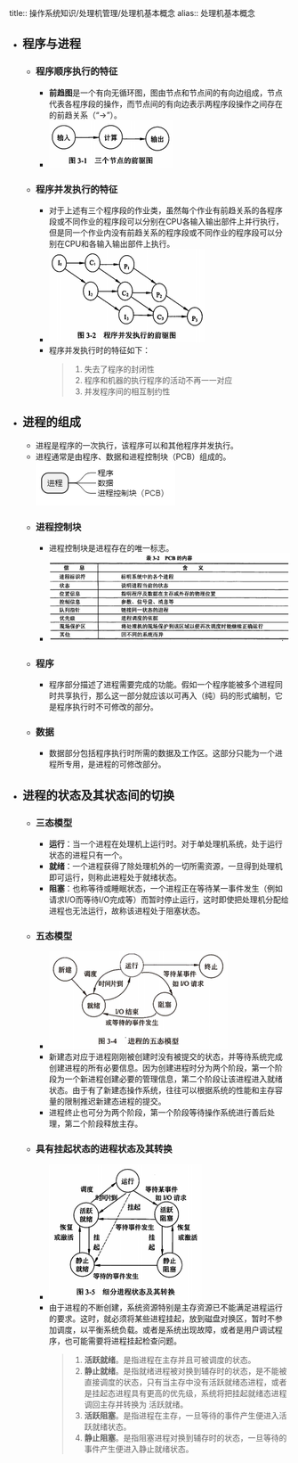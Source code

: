title:: 操作系统知识/处理机管理/处理机基本概念
alias:: 处理机基本概念

- ## 程序与进程
	- ### 程序顺序执行的特征
		- **前趋图**是一个有向无循环图，图由节点和节点间的有向边组成，节点代表各程序段的操作，而节点间的有向边表示两程序段操作之间存在的前趋关系（“→”）。
		- ![image.png](../assets/image_1648969091774_0.png)
	- ### 程序并发执行的特征
		- 对于上述有三个程序段的作业类，虽然每个作业有前趋关系的各程序段或不同作业的程序段可以分别在CPU各输入输出部件上并行执行，但是同一个作业内没有前趋关系的程序段或不同作业的程序段可以分别在CPU和各输入输出部件上执行。
		- ![image.png](../assets/image_1648969103419_0.png)
		- 程序并发执行时的特征如下：
		  > 1. 失去了程序的封闭性
		  > 2. 程序和机器的执行程序的活动不再一一对应
		  > 3. 并发程序间的相互制约性
- ## 进程的组成
	- 进程是程序的一次执行，该程序可以和其他程序并发执行。
	- 进程通常是由程序、数据和进程控制块（PCB）组成的。
	  ![image.png](../assets/image_1648969213234_0.png)
	- ### 进程控制块
		- 进程控制块是进程存在的唯一标志。
		- ![image.png](../assets/image_1648969273345_0.png)
	- ### 程序
		- 程序部分描述了进程需要完成的功能。假如一个程序能被多个进程同时共享执行，那么这一部分就应该以可再入（纯）码的形式编制，它是程序执行时不可修改的部分。
	- ### 数据
		- 数据部分包括程序执行时所需的数据及工作区。这部分只能为一个进程所专用，是进程的可修改部分。
- ## 进程的状态及其状态间的切换
	- ### 三态模型
		- **运行**：当一个进程在处理机上运行时。对于单处理机系统，处于运行状态的进程只有一个。
		- **就绪**：一个进程获得了除处理机外的一切所需资源，一旦得到处理机即可运行，则称此进程处于就绪状态。
		- **阻塞**：也称等待或睡眠状态，一个进程正在等待某一事件发生（例如请求I/O而等待I/O完成等）而暂时停止运行，这时即使把处理机分配给进程也无法运行，故称该进程处于阻塞状态。
	- ### 五态模型
		- ![image.png](../assets/image_1648969440444_0.png)
		- 新建态对应于进程刚刚被创建时没有被提交的状态，并等待系统完成创建进程的所有必要信息。因为创建进程时分为两个阶段，第一个阶段为一个新进程创建必要的管理信息，第二个阶段让该进程进入就绪状态。由于有了新建态操作系统，往往可以根据系统的性能和主存容量的限制推迟新建态进程的提交。
		- 进程终止也可分为两个阶段，第一个阶段等待操作系统进行善后处理，第二个阶段释放主存。
	- ### 具有挂起状态的进程状态及其转换
		- ![image.png](../assets/image_1648969469510_0.png)
		- 由于进程的不断创建，系统资源特别是主存资源已不能满足进程运行的要求。这时，就必须将某些进程挂起，放到磁盘对换区，暂时不参加调度，以平衡系统负载。或者是系统出现故障，或者是用户调试程序，也可能需要将进程挂起检查问题。
		  > 1. **活跃就绪**。是指进程在主存并且可被调度的状态。
		  > 2. **静止就绪**。是指就绪进程被对换到辅存时的状态，是不能被直接调度的状态，只有当主存中没有活跃就绪态进程，或者是挂起态进程具有更高的优先级，系统将把挂起就绪态进程调回主存并转换为 活跃就绪。
		  > 3. **活跃阻塞**。是指进程在主存，一旦等待的事件产生便进入活跃就绪状态。
		  > 4. **静止阻塞**。是指阻塞进程对换到辅存时的状态，一旦等待的事件产生便进入静止就绪状态。
